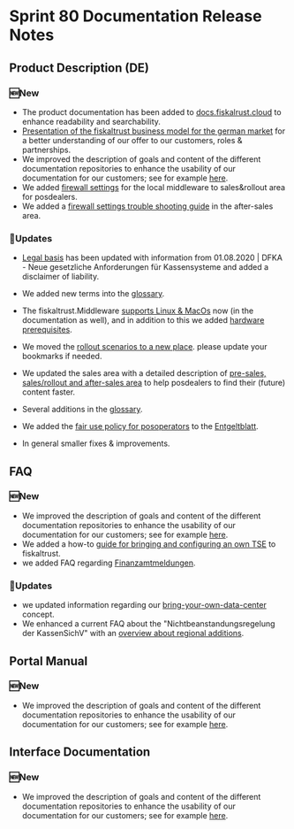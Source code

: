 # Sprint 80 Documentation Release Notes

## Product Description (DE)

### :new:New

- The product documentation has been added to [docs.fiskalrust.cloud](https://docs.fiskaltrust.cloud/doc/productdescription-de-doc/README.html) to enhance readability and searchability.
- [Presentation of the fiskaltrust business model for the german market](https://docs.fiskaltrust.cloud/doc/productdescription-de-doc/product-service-description/DE-business-model.html) for a better understanding of our offer to our customers, roles & partnerships. 
- We improved the description of goals and content of the different documentation repositories to enhance the usability of our documentation for our customers; see for example [here](https://docs.fiskaltrust.cloud/doc/productdescription-de-doc/README.html#weitere-öffentliche-fiskaltrust-repositories).
- We added [firewall settings](https://github.com/fiskaltrust/productdescription-de-doc/blob/master/for-posdealers/03-sales/firewall-settings.md) for the local middleware to sales&rollout area for posdealers.
- We added a [firewall settings trouble shooting guide](https://github.com/fiskaltrust/productdescription-de-doc/blob/master/for-posdealers/04-after-sales/troubleshooting-firewall.md) in the after-sales area.

### :repeat:Updates

- [Legal basis](https://github.com/fiskaltrust/productdescription-de-doc/blob/master/product-service-description/DE-rechtliche-grundlagen.md) has been updated with information from 01.08.2020 | DFKA - Neue gesetzliche Anforderungen für Kassensysteme and added a disclaimer of liability.
- We added new terms into the [glossary](https://docs.fiskaltrust.cloud/doc/productdescription-de-doc/glossar/README.html).
- The fiskaltrust.Middleware [supports Linux & MacOs](https://docs.fiskaltrust.cloud/doc/productdescription-de-doc/product-service-description/compliance-as-a-service/produkte/4445-0003-lokal-installierte-middleware.html#linux-macos) now (in the documentation as well), and in addition to this we added [hardware prerequisites](https://docs.fiskaltrust.cloud/doc/productdescription-de-doc/product-service-description/compliance-as-a-service/produkte/4445-0003-lokal-installierte-middleware.html#hardware-voraussetzungen).
- We moved the [rollout scenarios to a new place](https://docs.fiskaltrust.cloud/doc/productdescription-de-doc/for-posdealers/02-pre-sales/rollout-scenarios.html). please update your bookmarks if needed.
- We updated the sales area with a detailed description of [pre-sales, sales/rollout and after-sales area](https://docs.fiskaltrust.cloud/doc/productdescription-de-doc/for-posdealers/vertriebsmodell.html) to help posdealers to find their (future) content faster.
- Several additions in the [glossary](https://docs.fiskaltrust.cloud/doc/productdescription-de-doc/glossar/README.html).
- We added the [fair use policy for posoperators](https://docs.fiskaltrust.cloud/doc/productdescription-de-doc/for-posoperators/tse-fiskaly-fair-use-policy.html) to the [Entgeltblatt](https://docs.fiskaltrust.cloud/doc/productdescription-de-doc/for-posoperators/endkunden-preisliste.html).

- In general smaller fixes & improvements.

## FAQ

### :new:New

- We improved the description of goals and content of the different documentation repositories to enhance the usability of our documentation for our customers; see for example [here](https://docs.fiskaltrust.cloud/doc/productdescription-de-doc/README.html#weitere-öffentliche-fiskaltrust-repositories).
- We added a how-to [guide for bringing and configuring an own TSE](https://github.com/fiskaltrust/faq/blob/master/qna/DE-bring-your-own-tse.md) to fiskaltrust.
- we added FAQ regarding [Finanzamtmeldungen](https://docs.fiskaltrust.cloud/doc/faq/qna/market-de.html#unsere-cloud-kasse-arbeitet-lediglich-mit-eingabegerätenterminals-die-keine-offlinefunktionalität-bieten-und-nur-bei-internet-verbindung-zum-rechenzentrum-vorgänge-aufzeichnen-können-die-aufzeichnungen-erfolgen-ausschließlich-auf-den-servern-im-rechenzentrum-cloud-damit-ist-das-rechenzentrum-lt-bsi-das-operational-environment-kann-ich-in-meinem-rechenzentrum-eine-eigene-tse-betreiben).

### :repeat:Updates
- we updated information regarding our [bring-your-own-data-center](https://docs.fiskaltrust.cloud/doc/faq/qna/market-de.html#voraussetzungen) concept.
- We enhanced a current FAQ about the "Nichtbeanstandungsregelung der KassenSichV" with an [overview about regional additions](https://docs.fiskaltrust.cloud/doc/faq/qna/market-de.html#regionale-ergänzungen-zur-nichtbeanstandungsregelung).

## Portal Manual

### :new:New

- We improved the description of goals and content of the different documentation repositories to enhance the usability of our documentation for our customers; see for example [here](https://docs.fiskaltrust.cloud/doc/productdescription-de-doc/README.html#weitere-öffentliche-fiskaltrust-repositories).

## Interface Documentation

### :new:New

- We improved the description of goals and content of the different documentation repositories to enhance the usability of our documentation for our customers; see for example [here](https://docs.fiskaltrust.cloud/doc/productdescription-de-doc/README.html#weitere-öffentliche-fiskaltrust-repositories).

